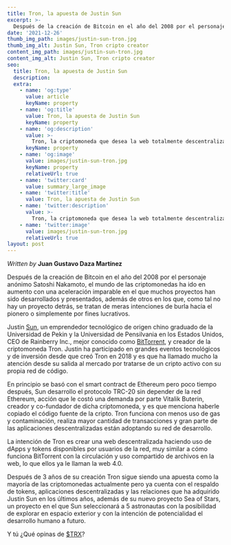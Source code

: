 ```yaml
---
title: Tron, la apuesta de Justin Sun
excerpt: >-
  Después de la creación de Bitcoin en el año del 2008 por el personaje anónimo Satoshi Nakamoto, el mundo de las criptomonedas ha ido en aumento con una aceleración imparable en el que muchos proyectos han sido desarrollados y presentados, además de otros en los que, como tal no hay un proyecto detrás, se tratan de meras intenciones de burla hacia el pionero o simplemente por fines lucrativos.
date: '2021-12-26'
thumb_img_path: images/justin-sun-tron.jpg
thumb_img_alt: Justin Sun, Tron cripto creator
content_img_path: images/justin-sun-tron.jpg
content_img_alt: Justin Sun, Tron cripto creator
seo:
  title: Tron, la apuesta de Justin Sun
  description: 
  extra:
    - name: 'og:type'
      value: article
      keyName: property
    - name: 'og:title'
      value: Tron, la apuesta de Justin Sun
      keyName: property
    - name: 'og:description'
      value: >-
        Tron, la criptomoneda que desea la web totalmente descentralizada
      keyName: property
    - name: 'og:image'
      value: images/justin-sun-tron.jpg
      keyName: property
      relativeUrl: true
    - name: 'twitter:card'
      value: summary_large_image
    - name: 'twitter:title'
      value: Tron, la apuesta de Justin Sun
    - name: 'twitter:description'
      value: >-
        Tron, la criptomoneda que desea la web totalmente descentralizada
    - name: 'twitter:image'
      value: images/justin-sun-tron.jpg
      relativeUrl: true
layout: post
---
```

*Written by* **Juan Gustavo Daza Martínez**

Después de la creación de Bitcoin en el año del 2008 por el personaje anónimo Satoshi Nakamoto, el mundo de las criptomonedas ha ido en aumento con una aceleración imparable en el que muchos proyectos han sido desarrollados y presentados, además de otros en los que, como tal no hay un proyecto detrás, se tratan de meras intenciones de burla hacia el pionero o simplemente por fines lucrativos.

Justin [Sun](https://sunswap.com/#/vold), un emprendedor tecnológico de origen chino graduado de la Universidad de Pekin y la Universidad de Pensilvania en los Estados Unidos, CEO de Rainberry Inc., mejor conocido como [BitTorrent](https://www.bittorrent.com/), y creador de la criptomoneda Tron. Justin ha participado en grandes eventos tecnológicos y de inversión desde que creó Tron en 2018 y es que ha llamado mucho la atención desde su salida al mercado por tratarse de un cripto activo con su propia red de código. 

En principio se basó con el smart contract de Ethereum pero poco tiempo después, Sun desarrollo el protocolo TRC-20 sin depender de la red Ethereum, acción que le costó una demanda por parte Vitalik Buterin, creador y co-fundador de dicha criptomoneda, y es que menciona haberle copiado el código fuente de la cripto. Tron funciona con menos uso de gas y contaminación, realiza mayor cantidad de transacciones y gran parte de las aplicaciones descentralizadas están adoptando su red de desarrollo.

La intención de Tron es crear una web descentralizada haciendo uso de dApps y tokens disponibles por usuarios de la red, muy similar a cómo funciona BitTorrent con la circulación y uso compartido de archivos en la web, lo que ellos ya le llaman la web 4.0. 

Después de 3 años de su creación Tron sigue siendo una apuesta como la mayoría de las criptomonedas actualmente pero ya cuenta con el respaldo de tokens, aplicaciones descentralizadas y las relaciones que ha adquirido Justin Sun en los últimos años, además de su nuevo proyecto Sea of Stars, un proyecto en el que Sun seleccionará a 5 astronautas con la posibilidad de explorar en espacio exterior y con la intención de potencialidad el desarrollo humano a futuro.

Y tú ¿Qué opinas de [$TRX](https://tron.network/)?